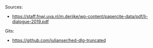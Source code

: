 
Sources:
- https://staff.fnwi.uva.nl/m.derijke/wp-content/papercite-data/pdf/li-dialogue-2019.pdf

Gits:
- https://github.com/julianser/hed-dlg-truncated
